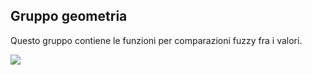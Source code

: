 ## Gruppo geometria

Questo gruppo contiene le funzioni per comparazioni fuzzy fra i valori. 

<img src="/img/corrispondenza_fuzzy/gruppo_corrispondenza_fuzzy.png">
